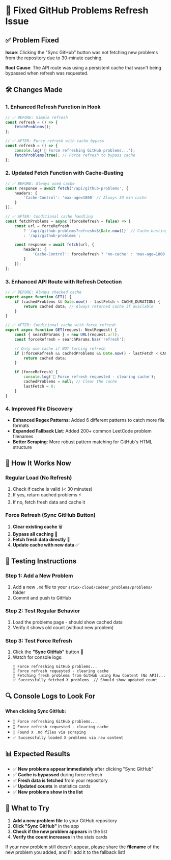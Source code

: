 # 🔄 **Fixed GitHub Problems Refresh Issue**

## ✅ **Problem Fixed**

**Issue**: Clicking the "Sync GitHub" button was not fetching new problems from the repository due to 30-minute caching.

**Root Cause**: The API route was using a persistent cache that wasn't being bypassed when refresh was requested.

## 🛠️ **Changes Made**

### **1. Enhanced Refresh Function in Hook**
```typescript
// ✅ BEFORE: Simple refresh
const refresh = () => {
    fetchProblems();
};

// ✅ AFTER: Force refresh with cache bypass
const refresh = () => {
    console.log('🔄 Force refreshing GitHub problems...');
    fetchProblems(true); // Force refresh to bypass cache
};
```

### **2. Updated Fetch Function with Cache-Busting**
```typescript
// ✅ BEFORE: Always used cache
const response = await fetch('/api/github-problems', {
    headers: {
        'Cache-Control': 'max-age=1800' // Always 30 min cache
    }
});

// ✅ AFTER: Conditional cache handling
const fetchProblems = async (forceRefresh = false) => {
    const url = forceRefresh 
        ? `/api/github-problems?refresh=${Date.now()}` // Cache-busting parameter
        : '/api/github-problems';

    const response = await fetch(url, {
        headers: {
            'Cache-Control': forceRefresh ? 'no-cache' : 'max-age=1800'
        }
    });
};
```

### **3. Enhanced API Route with Refresh Detection**
```typescript
// ✅ BEFORE: Always checked cache
export async function GET() {
    if (cachedProblems && Date.now() - lastFetch < CACHE_DURATION) {
        return cached data; // Always returned cache if available
    }
}

// ✅ AFTER: Conditional cache with force refresh
export async function GET(request: NextRequest) {
    const { searchParams } = new URL(request.url);
    const forceRefresh = searchParams.has('refresh');

    // Only use cache if NOT forcing refresh
    if (!forceRefresh && cachedProblems && Date.now() - lastFetch < CACHE_DURATION) {
        return cached data;
    }

    if (forceRefresh) {
        console.log('🔄 Force refresh requested - clearing cache');
        cachedProblems = null; // Clear the cache
        lastFetch = 0;
    }
}
```

### **4. Improved File Discovery**
- **Enhanced Regex Patterns**: Added 6 different patterns to catch more file formats
- **Expanded Fallback List**: Added 200+ common LeetCode problem filenames
- **Better Scraping**: More robust pattern matching for GitHub's HTML structure

## 🎯 **How It Works Now**

### **Regular Load (No Refresh)**
1. Check if cache is valid (< 30 minutes)
2. If yes, return cached problems ⚡
3. If no, fetch fresh data and cache it

### **Force Refresh (Sync GitHub Button)**
1. **Clear existing cache** 🗑️
2. **Bypass all caching** 🚫
3. **Fetch fresh data directly** 🔄
4. **Update cache with new data** ✅

## 🧪 **Testing Instructions**

### **Step 1: Add a New Problem**
1. Add a new `.md` file to your `sriox-cloud/codeer_problems/problems/` folder
2. Commit and push to GitHub

### **Step 2: Test Regular Behavior**
1. Load the problems page - should show cached data
2. Verify it shows old count (without new problem)

### **Step 3: Test Force Refresh**
1. Click the **"Sync GitHub"** button 🔄
2. Watch for console logs:
   ```
   🔄 Force refreshing GitHub problems...
   🔄 Force refresh requested - clearing cache
   🔄 Fetching fresh problems from GitHub using Raw Content (No API)...
   ✅ Successfully fetched X problems  // Should show updated count
   ```

## 🔍 **Console Logs to Look For**

**When clicking Sync GitHub:**
- `🔄 Force refreshing GitHub problems...`
- `🔄 Force refresh requested - clearing cache`
- `📁 Found X .md files via scraping`
- `✅ Successfully loaded X problems via raw content`

## 📊 **Expected Results**

- ✅ **New problems appear immediately** after clicking "Sync GitHub"
- ✅ **Cache is bypassed** during force refresh
- ✅ **Fresh data is fetched** from your repository
- ✅ **Updated counts** in statistics cards
- ✅ **New problems show in the list**

## 🚀 **What to Try**

1. **Add a new problem file** to your GitHub repository
2. **Click "Sync GitHub"** in the app
3. **Check if the new problem appears** in the list
4. **Verify the count increases** in the stats cards

If your new problem still doesn't appear, please share the **filename** of the new problem you added, and I'll add it to the fallback list!
